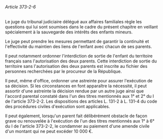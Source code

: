 ###### Article 373-2-6

Le juge du tribunal judiciaire délégué aux affaires familiales règle les questions qui lui sont soumises dans le cadre du présent chapitre en veillant spécialement à la sauvegarde des intérêts des enfants mineurs.

Le juge peut prendre les mesures permettant de garantir la continuité et l'effectivité du maintien des liens de l'enfant avec chacun de ses parents.

Il peut notamment ordonner l'interdiction de sortie de l'enfant du territoire français sans l'autorisation des deux parents. Cette interdiction de sortie du territoire sans l'autorisation des deux parents est inscrite au fichier des personnes recherchées par le procureur de la République.

Il peut, même d'office, ordonner une astreinte pour assurer l'exécution de sa décision. Si les circonstances en font apparaître la nécessité, il peut assortir d'une astreinte la décision rendue par un autre juge ainsi que l'accord parental constaté dans l'un des titres mentionnés aux 1° et 2° du I de l'article 373-2-2. Les dispositions des articles L. 131-2 à L. 131-4 du code des procédures civiles d'exécution sont applicables.

Il peut également, lorsqu'un parent fait délibérément obstacle de façon grave ou renouvelée à l'exécution de l'un des titres mentionnés aux 1° à 6° du I de l'article 373-2-2, le condamner au paiement d'une amende civile d'un montant qui ne peut excéder 10 000 €.

